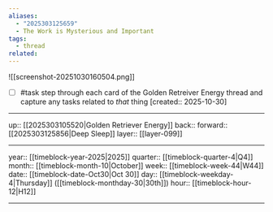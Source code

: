 ```yaml
---
aliases:
  - "2025303125659"
  - The Work is Mysterious and Important
tags:
  - thread
related:
---
```


![[screenshot-20251030160504.png]]

- [ ] #task step through each card of the Golden Retreiver Energy thread and capture any tasks related to *that* thing  [created:: 2025-10-30]

***

up:: [[2025303105520|Golden Retriever Energy]]
back:: 
forward:: [[2025303125856|Deep Sleep]]
layer:: [[layer-099]]

***

year:: [[timeblock-year-2025|2025]]
quarter:: [[timeblock-quarter-4|Q4]]
month:: [[timeblock-month-10|October]]
week:: [[timeblock-week-44|W44]]
date:: [[timeblock-date-Oct30|Oct 30]]
day:: [[timeblock-weekday-4|Thursday]] ([[timeblock-monthday-30|30th]])
hour:: [[timeblock-hour-12|H12]]

***

